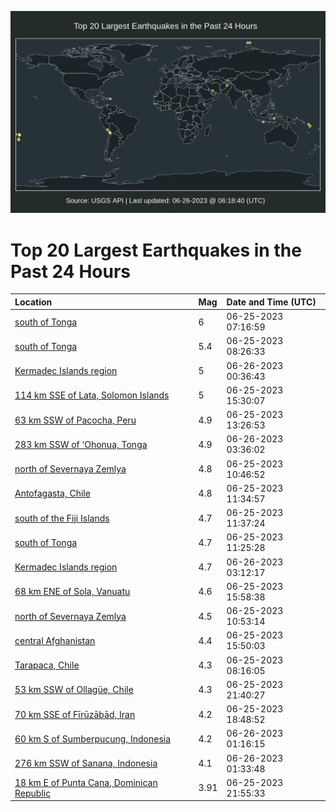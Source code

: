 ![Map](./map.png)

# Top 20 Largest Earthquakes in the Past 24 Hours

| Location | Mag | Date and Time (UTC) |
|:---|:---|:---|
| [south of Tonga](https://earthquake.usgs.gov/earthquakes/eventpage/us7000kayb) | 6 | 06-25-2023 07:16:59 |
| [south of Tonga](https://earthquake.usgs.gov/earthquakes/eventpage/us7000kayl) | 5.4 | 06-25-2023 08:26:33 |
| [Kermadec Islands region](https://earthquake.usgs.gov/earthquakes/eventpage/us7000kb26) | 5 | 06-26-2023 00:36:43 |
| [114 km SSE of Lata, Solomon Islands](https://earthquake.usgs.gov/earthquakes/eventpage/us7000kazy) | 5 | 06-25-2023 15:30:07 |
| [63 km SSW of Pacocha, Peru](https://earthquake.usgs.gov/earthquakes/eventpage/us7000kazl) | 4.9 | 06-25-2023 13:26:53 |
| [283 km SSW of ‘Ohonua, Tonga](https://earthquake.usgs.gov/earthquakes/eventpage/us7000kb2u) | 4.9 | 06-26-2023 03:36:02 |
| [north of Severnaya Zemlya](https://earthquake.usgs.gov/earthquakes/eventpage/us7000kayx) | 4.8 | 06-25-2023 10:46:52 |
| [Antofagasta, Chile](https://earthquake.usgs.gov/earthquakes/eventpage/us7000kaz5) | 4.8 | 06-25-2023 11:34:57 |
| [south of the Fiji Islands](https://earthquake.usgs.gov/earthquakes/eventpage/us7000kaz8) | 4.7 | 06-25-2023 11:37:24 |
| [south of Tonga](https://earthquake.usgs.gov/earthquakes/eventpage/us7000kaz6) | 4.7 | 06-25-2023 11:25:28 |
| [Kermadec Islands region](https://earthquake.usgs.gov/earthquakes/eventpage/us7000kb2w) | 4.7 | 06-26-2023 03:12:17 |
| [68 km ENE of Sola, Vanuatu](https://earthquake.usgs.gov/earthquakes/eventpage/us7000kb07) | 4.6 | 06-25-2023 15:58:38 |
| [north of Severnaya Zemlya](https://earthquake.usgs.gov/earthquakes/eventpage/us7000kaz0) | 4.5 | 06-25-2023 10:53:14 |
| [central Afghanistan](https://earthquake.usgs.gov/earthquakes/eventpage/us7000kb05) | 4.4 | 06-25-2023 15:50:03 |
| [Tarapaca, Chile](https://earthquake.usgs.gov/earthquakes/eventpage/us7000kayj) | 4.3 | 06-25-2023 08:16:05 |
| [53 km SSW of Ollagüe, Chile](https://earthquake.usgs.gov/earthquakes/eventpage/us7000kb1c) | 4.3 | 06-25-2023 21:40:27 |
| [70 km SSE of Fīrūzābād, Iran](https://earthquake.usgs.gov/earthquakes/eventpage/us7000kb0q) | 4.2 | 06-25-2023 18:48:52 |
| [60 km S of Sumberpucung, Indonesia](https://earthquake.usgs.gov/earthquakes/eventpage/us7000kb2a) | 4.2 | 06-26-2023 01:16:15 |
| [276 km SSW of Sanana, Indonesia](https://earthquake.usgs.gov/earthquakes/eventpage/us7000kb2c) | 4.1 | 06-26-2023 01:33:48 |
| [18 km E of Punta Cana, Dominican Republic](https://earthquake.usgs.gov/earthquakes/eventpage/pr2023176000) | 3.91 | 06-25-2023 21:55:33 |
